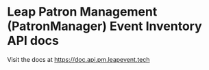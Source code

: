 # Leap Patron Management (PatronManager) Event Inventory API docs

Visit the docs at https://doc.api.pm.leapevent.tech
